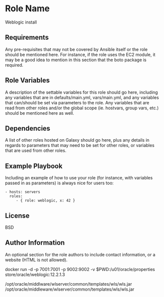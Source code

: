 Role Name
=========

Weblogic install 

Requirements
------------

Any pre-requisites that may not be covered by Ansible itself or the role should
be mentioned here. For instance, if the role uses the EC2 module, it may be a
good idea to mention in this section that the boto package is required.

Role Variables
--------------

A description of the settable variables for this role should go here, including
any variables that are in defaults/main.yml, vars/main.yml, and any variables
that can/should be set via parameters to the role. Any variables that are read
from other roles and/or the global scope (ie. hostvars, group vars, etc.) should
be mentioned here as well.

Dependencies
------------

A list of other roles hosted on Galaxy should go here, plus any details in
regards to parameters that may need to be set for other roles, or variables that
are used from other roles.

Example Playbook
----------------

Including an example of how to use your role (for instance, with variables
passed in as parameters) is always nice for users too:

    - hosts: servers
      roles:
         - { role: weblogic, x: 42 }

License
-------

BSD

Author Information
------------------

An optional section for the role authors to include contact information, or a
website (HTML is not allowed).

docker run -d -p 7001:7001 -p 9002:9002  -v $PWD:/u01/oracle/properties store/oracle/weblogic:12.2.1.3

/opt/oracle/middlware/wlserver/common/templates/wls/wls.jar
/opt/oracle/middleware/wlserver/common/templates/wls/wls.jar
